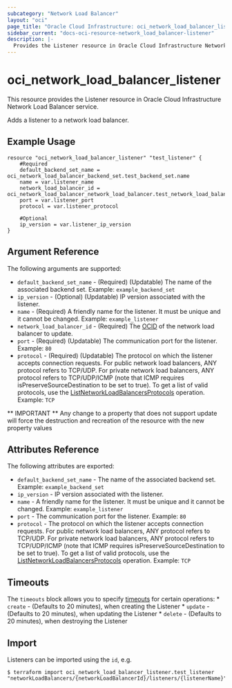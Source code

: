 ```yaml
---
subcategory: "Network Load Balancer"
layout: "oci"
page_title: "Oracle Cloud Infrastructure: oci_network_load_balancer_listener"
sidebar_current: "docs-oci-resource-network_load_balancer-listener"
description: |-
  Provides the Listener resource in Oracle Cloud Infrastructure Network Load Balancer service
---
```


# oci_network_load_balancer_listener
This resource provides the Listener resource in Oracle Cloud Infrastructure Network Load Balancer service.

Adds a listener to a network load balancer.

## Example Usage

```hcl
resource "oci_network_load_balancer_listener" "test_listener" {
	#Required
	default_backend_set_name = oci_network_load_balancer_backend_set.test_backend_set.name
	name = var.listener_name
	network_load_balancer_id = oci_network_load_balancer_network_load_balancer.test_network_load_balancer.id
	port = var.listener_port
	protocol = var.listener_protocol
	
	#Optional
	ip_version = var.listener_ip_version
}
```

## Argument Reference

The following arguments are supported:

* `default_backend_set_name` - (Required) (Updatable) The name of the associated backend set.  Example: `example_backend_set`
* `ip_version` - (Optional) (Updatable) IP version associated with the listener.
* `name` - (Required) A friendly name for the listener. It must be unique and it cannot be changed.  Example: `example_listener`
* `network_load_balancer_id` - (Required) The [OCID](https://docs.cloud.oracle.com/iaas/Content/General/Concepts/identifiers.htm) of the network load balancer to update.
* `port` - (Required) (Updatable) The communication port for the listener.  Example: `80` 
* `protocol` - (Required) (Updatable) The protocol on which the listener accepts connection requests. For public network load balancers, ANY protocol refers to TCP/UDP. For private network load balancers, ANY protocol refers to TCP/UDP/ICMP (note that ICMP requires isPreserveSourceDestination to be set to true). To get a list of valid protocols, use the [ListNetworkLoadBalancersProtocols](https://docs.cloud.oracle.com/iaas/api/#/en/NetworkLoadBalancer/20200501/networkLoadBalancerProtocol/ListNetworkLoadBalancersProtocols) operation.  Example: `TCP` 


** IMPORTANT **
Any change to a property that does not support update will force the destruction and recreation of the resource with the new property values

## Attributes Reference

The following attributes are exported:

* `default_backend_set_name` - The name of the associated backend set.  Example: `example_backend_set` 
* `ip_version` - IP version associated with the listener.
* `name` - A friendly name for the listener. It must be unique and it cannot be changed.  Example: `example_listener` 
* `port` - The communication port for the listener.  Example: `80` 
* `protocol` - The protocol on which the listener accepts connection requests. For public network load balancers, ANY protocol refers to TCP/UDP. For private network load balancers, ANY protocol refers to TCP/UDP/ICMP (note that ICMP requires isPreserveSourceDestination to be set to true). To get a list of valid protocols, use the [ListNetworkLoadBalancersProtocols](https://docs.cloud.oracle.com/iaas/api/#/en/NetworkLoadBalancer/20200501/networkLoadBalancerProtocol/ListNetworkLoadBalancersProtocols) operation.  Example: `TCP` 

## Timeouts

The `timeouts` block allows you to specify [timeouts](https://registry.terraform.io/providers/oracle/oci/latest/docs/guides/changing_timeouts) for certain operations:
	* `create` - (Defaults to 20 minutes), when creating the Listener
	* `update` - (Defaults to 20 minutes), when updating the Listener
	* `delete` - (Defaults to 20 minutes), when destroying the Listener


## Import

Listeners can be imported using the `id`, e.g.

```
$ terraform import oci_network_load_balancer_listener.test_listener "networkLoadBalancers/{networkLoadBalancerId}/listeners/{listenerName}" 
```

